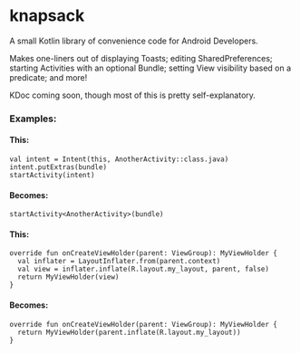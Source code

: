 # knapsack

A small Kotlin library of convenience code for Android Developers.

Makes one-liners out of displaying Toasts; editing SharedPreferences; starting Activities with an optional Bundle; setting View visibility based on a predicate; and more!

KDoc coming soon, though most of this is pretty self-explanatory.

### Examples:
#### This:
```
val intent = Intent(this, AnotherActivity::class.java)
intent.putExtras(bundle)
startActivity(intent)
```
#### Becomes:
`startActivity<AnotherActivity>(bundle)`

#### This:
```
override fun onCreateViewHolder(parent: ViewGroup): MyViewHolder {
  val inflater = LayoutInflater.from(parent.context)
  val view = inflater.inflate(R.layout.my_layout, parent, false)
  return MyViewHolder(view)
}
```
#### Becomes:
```
override fun onCreateViewHolder(parent: ViewGroup): MyViewHolder {
  return MyViewHolder(parent.inflate(R.layout.my_layout))
}
```
